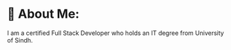 # 💫 About Me:
I am a certified Full Stack Developer who holds an IT degree from University of Sindh.

